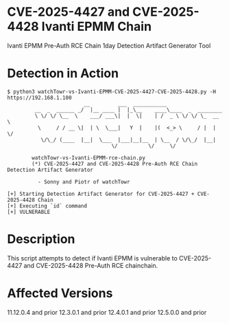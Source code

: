 # CVE-2025-4427 and CVE-2025-4428 Ivanti EPMM Chain
Ivanti EPMM Pre-Auth RCE Chain 1day Detection Artifact Generator Tool


# Detection in Action

```
$ python3 watchTowr-vs-Ivanti-EPMM-CVE-2025-4427-CVE-2025-4428.py -H https://192.168.1.100
                         __         ___  ___________
         __  _  ______ _/  |__ ____ |  |_\__    ____\____  _  ________
         \ \/ \/ \__  \    ___/ ___\|  |  \|    | /  _ \ \/ \/ \_  __ \
          \     / / __ \|  | \  \___|   Y  |    |(  <_> \     / |  | \/
           \/\_/ (____  |__|  \___  |___|__|__  | \__  / \/\_/  |__|
                                  \/          \/     \/

        watchTowr-vs-Ivanti-EPMM-rce-chain.py
        (*) CVE-2025-4427 and CVE-2025-4428 Pre-Auth RCE Chain Detection Artifact Generator

          - Sonny and Piotr of watchTowr

[+] Starting Detection Artifact Generator for CVE-2025-4427 + CVE-2025-4428 Chain
[+] Executing `id` command
[+] VULNERABLE
```

# Description

This script attempts to detect if Ivanti EPMM is vulnerable to CVE-2025-4427 and CVE-2025-4428 Pre-Auth RCE chainchain.

# Affected Versions

11.12.0.4 and prior
12.3.0.1 and prior
12.4.0.1 and prior
12.5.0.0 and prior


